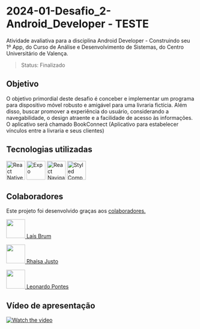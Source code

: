 # 2024-01-Desafio_2-Android_Developer - TESTE

Atividade avaliativa para a disciplina Android Developer - Construindo seu 1º App, do Curso de Análise e Desenvolvimento de Sistemas, do Centro Universitário de Valença.

> Status: Finalizado

<!-- > Previsão de entrega: 30/06/2024 -->

## Objetivo

O objetivo primordial deste desafio é conceber e implementar um programa para dispositivo móvel robusto e amigável para uma livraria fictícia. Além disso, buscar promover a experiência do usuário, considerando a navegabilidade, o design atraente e a facilidade de acesso às informações.
O aplicativo será chamado BookConnect (Aplicativo para estabelecer vínculos entre a livraria e seus clientes)

## Tecnologias utilizadas

<img src="https://img.icons8.com/?size=100&id=123603&format=png&color=000000" width="50" alt="React Native" title="React Native"> <img src="https://img.icons8.com/?size=100&id=IpN1evivrDWO&format=png&color=000000" width="50" alt="Expo" title="Expo"> <img src="https://reactnavigation.org/img/spiro.svg" width="50" alt="React Navigator" title="React Navigator"> <img src="https://external-content.duckduckgo.com/iu/?u=https%3A%2F%2Fmiro.medium.com%2Fv2%2Fresize%3Afit%3A318%2F1*7jRD5QhgARucFKvRHFxpOg.png&f=1&nofb=1&ipt=997e398fe330bf8d04cf8852250b830e0312dd75b7224ae849d70b9b5a6dec51&ipo=images" height="50" alt="Styled Components" title="Styled Components">

## Colaboradores

Este projeto foi desenvolvido graças aos
<a href="https://github.com/laisbrme/BookConnect/graphs/contributors"> colaboradores.</a>

<a href="https://github.com/laisbrme"><img src="https://avatars.githubusercontent.com/u/52614305?s=64&v=4" height="50" /> Laís Brum</a>

<a href="https://github.com/RhaisaJusto"><img src="https://avatars.githubusercontent.com/u/163946245?s=64&v=4" height="50" /> Rhaísa Justo</a>

<a href="https://github.com/leonardopontes91"><img src="https://avatars.githubusercontent.com/u/163802559?s=64&v=4" height="50" /> Leonardo Pontes</a>

## Vídeo de apresentação

[![Watch the video](https://img.youtube.com/vi/WKR7pHkXfps/hqdefault.jpg)]( https://youtu.be/WKR7pHkXfps)
